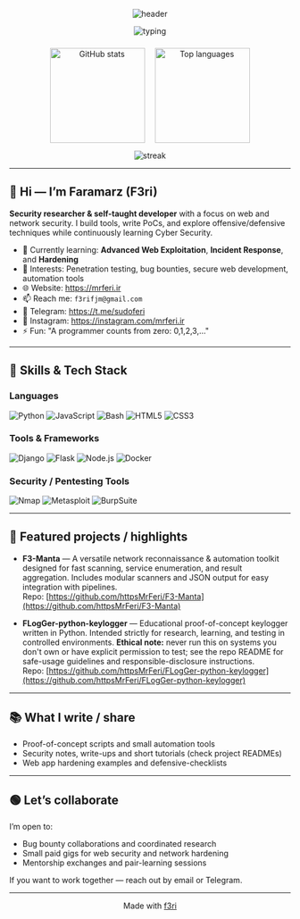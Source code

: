 <!-- Profile README for https://github.com/httpsMrFeri -->
<div align="center">

  <!-- Animated header (capsule-render) -->
  <img 
    src="https://capsule-render.vercel.app/api?type=waving&color=gradient&customColorList=0,2,2,5,30&height=230&section=header&text=MrFeri&fontSize=48&fontColor=00d4ff&animation=twinkling&fontAlignY=35&desc=Security%20Researcher%20•%20Bug%20Hunter%20•%20Web%20Developer&descSize=18&descAlignY=65" 
    alt="header" 
  />
  <!-- Typing subtitle -->
  <p align="center">
    <img src="https://readme-typing-svg.demolab.com?font=Fira+Code&pause=1000&color=00F72F&center=true&vCenter=true&width=680&lines=Security-first+engineer;Building+tools+and+proofs+of+concept;Learning+and+sharing+in+cyber+security" alt="typing" />
  </p>

  <!-- Stats cards -->
  <div style="display:flex;gap:18px;justify-content:center;align-items:flex-start;margin-top:22px;flex-wrap:wrap;">
    <img height="170" src="https://github-readme-stats.vercel.app/api?username=httpsMrFeri&show_icons=true&theme=radical&include_all_commits=true&count_private=true&hide_border=false&border_radius=15&card_width=420&title_color=00d4ff&text_color=ffffff" alt="GitHub stats" />
    <img height="170" src="https://github-readme-stats.vercel.app/api/top-langs/?username=httpsMrFeri&layout=compact&langs_count=12&theme=radical&hide_border=false&border_radius=15&card_width=320" alt="Top languages" />
  </div>

  <!-- Streak -->
  <p>
    <img src="https://github-readme-streak-stats.herokuapp.com/?user=httpsMrFeri&theme=dark" alt="streak" />
  </p>

</div>

---

## 👋 Hi — I’m Faramarz (F3ri)
**Security researcher & self-taught developer** with a focus on web and network security. I build tools, write PoCs, and explore offensive/defensive techniques while continuously learning Cyber Security.

- 🔭 Currently learning: **Advanced Web Exploitation**, **Incident Response**, and **Hardening**  
- 🧰 Interests: Penetration testing, bug bounties, secure web development, automation tools  
- 🌐 Website: https://mrferi.ir  
- 📫 Reach me: `f3rifjm@gmail.com`  
- 📱 Telegram: https://t.me/sudoferi 
- 📸 Instagram: https://instagram.com/mrferi.ir
- ⚡ Fun: "A programmer counts from zero: 0,1,2,3,..."

---

## 🧩 Skills & Tech Stack

### Languages
![Python](https://img.shields.io/badge/python-3670A0?style=for-the-badge&logo=python&logoColor=ffdd54)
![JavaScript](https://img.shields.io/badge/javascript-%23323330.svg?style=for-the-badge&logo=javascript&logoColor=%23F7DF1E)
![Bash](https://img.shields.io/badge/bash-%23000000.svg?style=for-the-badge&logo=gnu-bash&logoColor=white)
![HTML5](https://img.shields.io/badge/html5-%23E34F26.svg?style=for-the-badge&logo=html5&logoColor=white)
![CSS3](https://img.shields.io/badge/css3-%231572B6.svg?style=for-the-badge&logo=css3&logoColor=white)

### Tools & Frameworks
![Django](https://img.shields.io/badge/django-%23092E20.svg?style=for-the-badge&logo=django&logoColor=white)
![Flask](https://img.shields.io/badge/flask-%23000000.svg?style=for-the-badge&logo=flask&logoColor=white)
![Node.js](https://img.shields.io/badge/node.js-339933?style=for-the-badge&logo=node.js&logoColor=white)
![Docker](https://img.shields.io/badge/docker-%230db7ed.svg?style=for-the-badge&logo=docker&logoColor=white)

### Security / Pentesting Tools
![Nmap](https://img.shields.io/badge/Nmap-CC0000?style=for-the-badge)
![Metasploit](https://img.shields.io/badge/Metasploit-5A1E6A?style=for-the-badge)
![BurpSuite](https://img.shields.io/badge/BurpSuite-000000?style=for-the-badge)

---
## 🔭 Featured projects / highlights

- **F3-Manta** — A versatile network reconnaissance & automation toolkit designed for fast scanning, service enumeration, and result aggregation. Includes modular scanners and JSON output for easy integration with pipelines.  
  Repo: [https://github.com/httpsMrFeri/F3-Manta](https://github.com/httpsMrFeri/F3-Manta)

- **FLogGer-python-keylogger** — Educational proof-of-concept keylogger written in Python. Intended strictly for research, learning, and testing in controlled environments. **Ethical note:** never run this on systems you don't own or have explicit permission to test; see the repo README for safe-usage guidelines and responsible-disclosure instructions.  
  Repo: [https://github.com/httpsMrFeri/FLogGer-python-keylogger](https://github.com/httpsMrFeri/FLogGer-python-keylogger)

---

## 📚 What I write / share
- Proof-of-concept scripts and small automation tools  
- Security notes, write-ups and short tutorials (check project READMEs)  
- Web app hardening examples and defensive-checklists

---

## 🟢 Let’s collaborate
I’m open to:
- Bug bounty collaborations and coordinated research  
- Small paid gigs for web security and network hardening  
- Mentorship exchanges and pair-learning sessions

If you want to work together — reach out by email or Telegram.

---

<p align="center">Made with <a href="http://mrferi.ir">f3ri</a></p>
